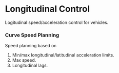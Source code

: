 # Longitudinal Control

Logitudinal speed/acceleration control for vehicles.

### Curve Speed Planning

Speed planning based on

1. Min/max longitudinal/latitudinal acceleration limits.
2. Max speed.
3. Longitudinal lags.